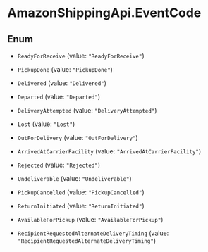 # AmazonShippingApi.EventCode

## Enum


* `ReadyForReceive` (value: `"ReadyForReceive"`)

* `PickupDone` (value: `"PickupDone"`)

* `Delivered` (value: `"Delivered"`)

* `Departed` (value: `"Departed"`)

* `DeliveryAttempted` (value: `"DeliveryAttempted"`)

* `Lost` (value: `"Lost"`)

* `OutForDelivery` (value: `"OutForDelivery"`)

* `ArrivedAtCarrierFacility` (value: `"ArrivedAtCarrierFacility"`)

* `Rejected` (value: `"Rejected"`)

* `Undeliverable` (value: `"Undeliverable"`)

* `PickupCancelled` (value: `"PickupCancelled"`)

* `ReturnInitiated` (value: `"ReturnInitiated"`)

* `AvailableForPickup` (value: `"AvailableForPickup"`)

* `RecipientRequestedAlternateDeliveryTiming` (value: `"RecipientRequestedAlternateDeliveryTiming"`)


